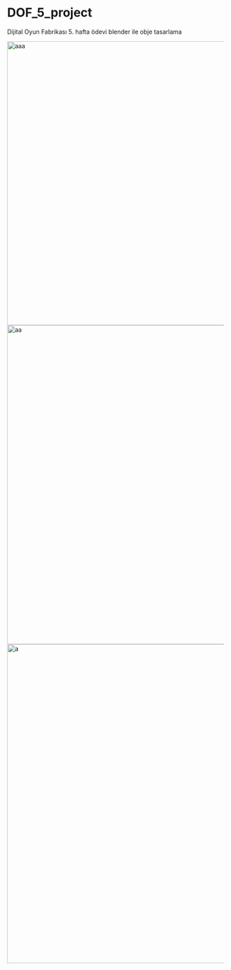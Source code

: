# DOF_5_project
Dijital Oyun Fabrikası 5. hafta ödevi blender ile obje tasarlama

<img width="660" alt="aaa" src="https://github.com/zmrlkn/DOF_5_project/assets/96260092/b7627479-902e-47ce-82aa-f026e34ec022">

<img width="742" alt="aa" src="https://github.com/zmrlkn/DOF_5_project/assets/96260092/acb8aa21-5e33-4c24-8b4b-d334d777092b">

<img width="742" alt="a" src="https://github.com/zmrlkn/DOF_5_project/assets/96260092/da39c186-4474-4b1d-982e-57b5ee059c2d">
